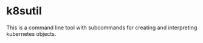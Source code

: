 # k8sutil
This is a command line tool with subcommands for creating and interpreting kubernetes objects.
